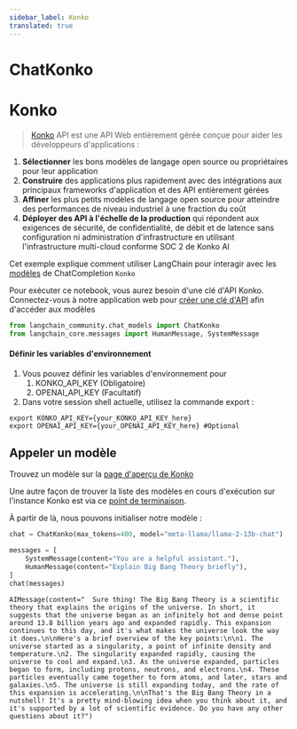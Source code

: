 ```yaml
---
sidebar_label: Konko
translated: true
---
```


# ChatKonko

# Konko

>[Konko](https://www.konko.ai/) API est une API Web entièrement gérée conçue pour aider les développeurs d'applications :

1. **Sélectionner** les bons modèles de langage open source ou propriétaires pour leur application
2. **Construire** des applications plus rapidement avec des intégrations aux principaux frameworks d'application et des API entièrement gérées
3. **Affiner** les plus petits modèles de langage open source pour atteindre des performances de niveau industriel à une fraction du coût
4. **Déployer des API à l'échelle de la production** qui répondent aux exigences de sécurité, de confidentialité, de débit et de latence sans configuration ni administration d'infrastructure en utilisant l'infrastructure multi-cloud conforme SOC 2 de Konko AI

Cet exemple explique comment utiliser LangChain pour interagir avec les [modèles](https://docs.konko.ai/docs/list-of-models#konko-hosted-models-for-chatcompletion) de ChatCompletion `Konko`

Pour exécuter ce notebook, vous aurez besoin d'une clé d'API Konko. Connectez-vous à notre application web pour [créer une clé d'API](https://platform.konko.ai/settings/api-keys) afin d'accéder aux modèles

```python
from langchain_community.chat_models import ChatKonko
from langchain_core.messages import HumanMessage, SystemMessage
```

#### Définir les variables d'environnement

1. Vous pouvez définir les variables d'environnement pour
   1. KONKO_API_KEY (Obligatoire)
   2. OPENAI_API_KEY (Facultatif)
2. Dans votre session shell actuelle, utilisez la commande export :

```shell
export KONKO_API_KEY={your_KONKO_API_KEY_here}
export OPENAI_API_KEY={your_OPENAI_API_KEY_here} #Optional
```

## Appeler un modèle

Trouvez un modèle sur la [page d'aperçu de Konko](https://docs.konko.ai/docs/list-of-models)

Une autre façon de trouver la liste des modèles en cours d'exécution sur l'instance Konko est via ce [point de terminaison](https://docs.konko.ai/reference/get-models).

À partir de là, nous pouvons initialiser notre modèle :

```python
chat = ChatKonko(max_tokens=400, model="meta-llama/llama-2-13b-chat")
```

```python
messages = [
    SystemMessage(content="You are a helpful assistant."),
    HumanMessage(content="Explain Big Bang Theory briefly"),
]
chat(messages)
```

```output
AIMessage(content="  Sure thing! The Big Bang Theory is a scientific theory that explains the origins of the universe. In short, it suggests that the universe began as an infinitely hot and dense point around 13.8 billion years ago and expanded rapidly. This expansion continues to this day, and it's what makes the universe look the way it does.\n\nHere's a brief overview of the key points:\n\n1. The universe started as a singularity, a point of infinite density and temperature.\n2. The singularity expanded rapidly, causing the universe to cool and expand.\n3. As the universe expanded, particles began to form, including protons, neutrons, and electrons.\n4. These particles eventually came together to form atoms, and later, stars and galaxies.\n5. The universe is still expanding today, and the rate of this expansion is accelerating.\n\nThat's the Big Bang Theory in a nutshell! It's a pretty mind-blowing idea when you think about it, and it's supported by a lot of scientific evidence. Do you have any other questions about it?")
```
